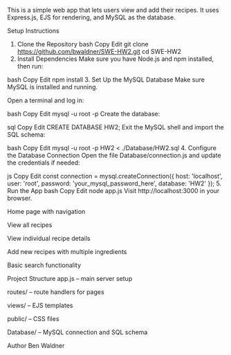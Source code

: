
This is a simple web app that lets users view and add their recipes. It uses Express.js, EJS for rendering, and MySQL as the database.

Setup Instructions
1. Clone the Repository
bash
Copy
Edit
git clone https://github.com/bwaldner/SWE-HW2.git
cd SWE-HW2
2. Install Dependencies
Make sure you have Node.js and npm installed, then run:

bash
Copy
Edit
npm install
3. Set Up the MySQL Database
Make sure MySQL is installed and running.

Open a terminal and log in:

bash
Copy
Edit
mysql -u root -p
Create the database:

sql
Copy
Edit
CREATE DATABASE HW2;
Exit the MySQL shell and import the SQL schema:

bash
Copy
Edit
mysql -u root -p HW2 < ./Database/HW2.sql
4. Configure the Database Connection
Open the file Database/connection.js and update the credentials if needed:

js
Copy
Edit
const connection = mysql.createConnection({
    host: 'localhost',
    user: 'root',
    password: 'your_mysql_password_here',
    database: 'HW2'
});
5. Run the App
bash
Copy
Edit
node app.js
Visit http://localhost:3000 in your browser.

Home page with navigation

View all recipes

View individual recipe details

Add new recipes with multiple ingredients

Basic search functionality

Project Structure
app.js – main server setup

routes/ – route handlers for pages

views/ – EJS templates

public/ – CSS files

Database/ – MySQL connection and SQL schema

Author
Ben Waldner


